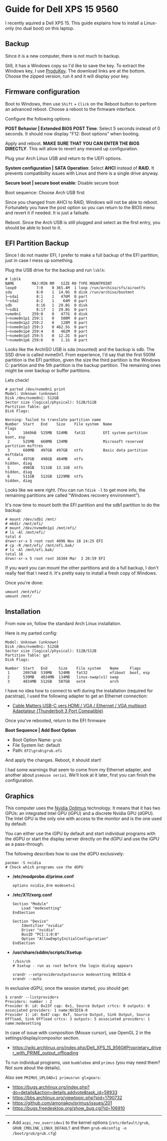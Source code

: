 # Guide for Dell XPS 15 9560

I recently aquired a Dell XPS 15. This guide explains how to install
a Linux-only (no dual boot) on this laptop.

## Backup

Since it is a new computer, there is not much to backup.

Still, it has a Windows copy so I'd like to save the key.
To extract the Windows key, I use [ProduKey](http://www.nirsoft.net/utils/product_cd_key_viewer.html). The download
links are at the bottom. Choose the zipped version, run it and it will display your key.

## Firmware configuration

Boot to Windows, then use `Shift` + `Click` on the Reboot button to
perform an advanced reboot. Choose a reboot to the firmware interface.

Configure the following options:

**POST Behavior | Extended BIOS POST Time**: Select 5 seconds instead of 0 seconds.
It should now display "F12: Boot options" when booting.


Apply and reboot. **MAKE SURE THAT YOU CAN ENTER THE BIOS DIRECTLY**.
This will allow to revert any messed up configuration.

Plug your Arch Linux USB and return to the UEFI options.

**System configuration | SATA Operation**: Select **AHCI** instead of **RAID**.
It prevents compatibility issues with Linux and there is a single drive anyway.

**Secure boot | secure boot enable**: Disable secure boot

Boot sequence: Choose Arch USB first

Since you changed from AHCI to RAID, Windows will not be able to reboot. Fortunately you have
the post option so you can return to the BIOS menu and revert it if needed. It is just a failsafe.

Reboot. Since the Arch USB is still plugged and select as the first entry, you
should be able to boot to it.

## EFI Partition Backup

Since I do not master EFI, I prefer to make a full backup of the EFI partition, just in
case I mess up something.

Plug the USB drive for the backup and run `lsblk`:

```text
# lsblk
NAME        MAJ:MIN RM   SIZE RO TYPE MOUNTPOINT
loop0         7:0    0 365.4M  1 loop /run/archiso/sfs/airootfs
sda           8:0    1  14.9G  0 disk /run/archiso/bootmnt
├─sda1        8:1    1   476M  0 part
└─sda2        8:2    1    64M  0 part
sdb           8:16   1  29.8G  0 disk
└─sdb1        8:17   1  29.8G  0 part
nvme0n1     259:0    0   477G  0 disk
├─nvme0n1p1 259:1    0   500M  0 part
├─nvme0n1p2 259:2    0   128M  0 part
├─nvme0n1p3 259:3    0 462.5G  0 part
├─nvme0n1p4 259:4    0   462M  0 part
├─nvme0n1p5 259:5    0  12.2G  0 part
└─nvme0n1p6 259:6    0   1.1G  0 part
```

Looks like the ArchISO USB is sda (mounted) and the backup is sdb.
The SSD drive is called nvme0n1.
From experience, I'd say that the first 500M partition is the EFI partition,
given the size the third partition is the Windows C: partition and the 5th partition
is the backup partition. The remaining ones might be over backup or buffer partitions.

Lets check!

```shell
# parted /dev/nvme0n1 print
Model: Unknown (unknown)
Disk /dev/nvme0n1: 512GB
Sector size (logical/physical): 512B/512B
Partition Table: gpt
Disk Flags:

Warning: failed to translate partition name
Number  Start   End    Size    File system  Name                         Flags
 1      1049kB  525MB  524MB   fat32        EFI system partition         boot, esp
 2      525MB   660MB  134MB                Microsoft reserved partition msftres
 3      660MB   497GB  497GB   ntfs         Basic data partition         msftdata
 4      497GB   498GB  484MB   ntfs                                      hidden, diag
 5      498GB   511GB  13.1GB  ntfs                                      hidden, diag
 6      511GB   512GB  1229MB  ntfs                                      hidden, diag
```

Looks like we were right. (You can run `fdisk -l` to get more info, the remaining
partitions are called "Windows recovery environment").

It's now time to mount both the EFI partition and the sdb1 partition to do the backup:

```shell
# mount /dev/sdb1 /mnt/
# mkdir /mnt/efi/
# mount /dev/nvme0n1p1 /mnt/efi/
# ls -Al /mnt/efi/
total 4
drwxr-xr-x 5 root root 4096 Nov 18 14:25 EFI
# cp -R /mnt/efi/ /mnt/efi.bak/
# ls -Al /mnt/efi.bak/
total 16
drwxr-xr-x 5 root root 16384 Mar  3 20:59 EFI
```

If you want you can mount the other partitions and do a full backup, I don't really feel that
I need it. It's pretty easy to install a fresh copy of Windows.

Once you're done:

```shell
umount /mnt/efi/
umount /mnt/
```

## Installation

From now on, follow the standard Arch Linux installation.

Here is my parted config:

```shell
Model: Unknown (unknown)
Disk /dev/nvme0n1: 512GB
Sector size (logical/physical): 512B/512B
Partition Table: gpt
Disk Flags:

Number  Start   End     Size    File system    Name     Flags
 1      2097kB  539MB   524MB   fat32          efiboot  boot, esp
 2      539MB   4834MB  134MB   linux-swap(v1) swap
 3      4834MB  512GB   507GB   ext4           arch
```

I have no idea how to connect to wifi during the installation (required for pacstrap), I used the following adapter to get an Ethernet connection:
- [Cable Matters USB-C vers HDMI / VGA / Ethernet / VGA multiport Adaptateur (Thunderbolt 3 Port Compatible)](https://www.amazon.fr/Cable-Matters-Adaptateur-Thunderbolt-Compatible/dp/B01C316EIK/ref=sr_1_6)


Once you've rebooted, return to the EFI firmware

**Boot Sequence | Add Boot Option**

- Boot Option Name: `grub`
- File System list: default
- Path: `EFI\grub\grub.efi`

And apply the changes.
Reboot, it should start!

I had some warnings that seem to come from my Ethernet adapter, and another about `psmouse serio1`. We'll look at
it later, first you can finish the configuration.

## Graphics

This computer uses the [Nvidia Optimus](https://en.wikipedia.org/wiki/Nvidia_Optimus) technology.
It means that it has two GPUs: an integrated Intel GPU (iGPU) and a discrete Nvidia GPU (dGPU).
The Intel GPU is the only one with access to the monitor and is the one used by default.

You can either use the iGPU by default and start individual programs with the dGPU or start the
display server directly on the dGPU and use the iGPU as a pass-through.

The following describes how to use the dGPU exclusively:

```shell
pacman -S nvidia
# Check which programs use the dGPU
```

- **/etc/modprobe.d/prime.conf**
  ```
  options nvidia_drm modeset=1
  ```

- **/etc/X11/xorg.conf**

  ```
  Section "Module"
      Load "modesetting"
  EndSection
  
  Section "Device"
      Identifier "nvidia"
      Driver "nvidia"
      BusID "PCI:1:0:0"
      Option "AllowEmptyInitialConfiguration"
  EndSection
  ```

- **/usr/share/sddm/scripts/Xsetup**

  ```
  !/bin/sh
  # Xsetup - run as root before the login dialog appears
  
  xrandr --setprovideroutputsource modesetting NVIDIA-0
  xrandr --auto
  ```

In exclusive dGPU, once the session started, you should get:
```
$ xrandr --listproviders
Providers: number : 2
Provider 0: id: 0x23f cap: 0x1, Source Output crtcs: 0 outputs: 0 associated providers: 1 name:NVIDIA-0
Provider 1: id: 0x47 cap: 0xf, Source Output, Sink Output, Source Offload, Sink Offload crtcs: 3 outputs: 5 associated providers: 1 name:modesetting
```

In case of issue with composition (Mouse cursor), use OpenGL 2 in the settings/display/compositor section.

<!--
# cat /etc/modprobe.d/blacklist.conf.bak 
install i915 /usr/bin/false                                                                                                                                                               
install intel_agp /usr/bin/false      
-->

- https://wiki.archlinux.org/index.php/Dell_XPS_15_9560#Proprietary_driver_with_PRIME_output_offloading

To run individual programs, use `bumblebee` and `primus` (you may need them? Not sure about the details).

Also see `PRIMUS_UPLOAD=1 primusrun glxgears`:
- https://bugs.archlinux.org/index.php?do=details&action=details.addvote&task_id=58933
- https://bbs.archlinux.org/viewtopic.php?pid=1790732
- https://github.com/amonakov/primus/issues/201
- https://bugs.freedesktop.org/show_bug.cgi?id=106910

---

- Add `acpi_rev_override=1` to the kernel options (`/etc/default/grub`, `GRUB_CMDLINE_LINUX_DEFAULT` and then `grub-mkconfig -o /boot/grub/grub.cfg`)
